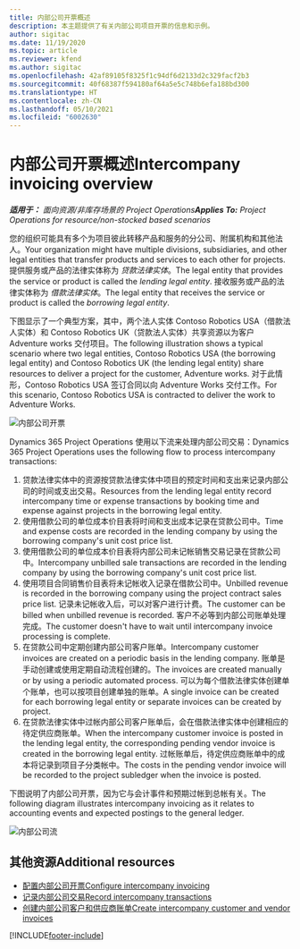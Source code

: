 ```yaml
---
title: 内部公司开票概述
description: 本主题提供了有关内部公司项目开票的信息和示例。
author: sigitac
ms.date: 11/19/2020
ms.topic: article
ms.reviewer: kfend
ms.author: sigitac
ms.openlocfilehash: 42af89105f8325f1c94df6d2133d2c329facf2b3
ms.sourcegitcommit: 40f68387f594180af64a5e5c748b6efa188bd300
ms.translationtype: HT
ms.contentlocale: zh-CN
ms.lasthandoff: 05/10/2021
ms.locfileid: "6002630"
---
```

# <a name="intercompany-invoicing-overview"></a><span data-ttu-id="6df38-103">内部公司开票概述</span><span class="sxs-lookup"><span data-stu-id="6df38-103">Intercompany invoicing overview</span></span>

<span data-ttu-id="6df38-104">_**适用于：** 面向资源/非库存场景的 Project Operations_</span><span class="sxs-lookup"><span data-stu-id="6df38-104">_**Applies To:** Project Operations for resource/non-stocked based scenarios_</span></span>

<span data-ttu-id="6df38-105">您的组织可能具有多个为项目彼此转移产品和服务的分公司、附属机构和其他法人。</span><span class="sxs-lookup"><span data-stu-id="6df38-105">Your organization might have multiple divisions, subsidiaries, and other legal entities that transfer products and services to each other for projects.</span></span> <span data-ttu-id="6df38-106">提供服务或产品的法律实体称为 *贷款法律实体*。</span><span class="sxs-lookup"><span data-stu-id="6df38-106">The legal entity that provides the service or product is called the *lending legal entity*.</span></span> <span data-ttu-id="6df38-107">接收服务或产品的法律实体称为 *借款法律实体*。</span><span class="sxs-lookup"><span data-stu-id="6df38-107">The legal entity that receives the service or product is called the *borrowing legal entity*.</span></span>

<span data-ttu-id="6df38-108">下图显示了一个典型方案，其中，两个法人实体 Contoso Robotics USA（借款法人实体）和 Contoso  Robotics UK（贷款法人实体）共享资源以为客户 Adventure works 交付项目。</span><span class="sxs-lookup"><span data-stu-id="6df38-108">The following illustration shows a typical scenario where two legal entities, Contoso Robotics USA (the borrowing legal entity) and Contoso Robotics UK (the lending legal entity) share resources to deliver a project for the customer, Adventure works.</span></span> <span data-ttu-id="6df38-109">对于此情形，Contoso Robotics USA 签订合同以向 Adventure Works 交付工作。</span><span class="sxs-lookup"><span data-stu-id="6df38-109">For this scenario, Contoso Robotics USA is contracted to deliver the work to Adventure Works.</span></span>

![内部公司开票](./media/IntercompanyScenario.png) 

<span data-ttu-id="6df38-111">Dynamics 365 Project Operations 使用以下流来处理内部公司交易：</span><span class="sxs-lookup"><span data-stu-id="6df38-111">Dynamics 365 Project Operations uses the following flow to process intercompany transactions:</span></span>

1. <span data-ttu-id="6df38-112">贷款法律实体中的资源按贷款法律实体中项目的预定时间和支出来记录内部公司的时间或支出交易。</span><span class="sxs-lookup"><span data-stu-id="6df38-112">Resources from the lending legal entity record intercompany time or expense transactions by booking time and expense against projects in the borrowing legal entity.</span></span>
2. <span data-ttu-id="6df38-113">使用借款公司的单位成本价目表将时间和支出成本记录在贷款公司中。</span><span class="sxs-lookup"><span data-stu-id="6df38-113">Time and expense costs are recorded in the lending company by using the borrowing company's unit cost price list.</span></span>
3. <span data-ttu-id="6df38-114">使用借款公司的单位成本价目表将内部公司未记帐销售交易记录在贷款公司中。</span><span class="sxs-lookup"><span data-stu-id="6df38-114">Intercompany unbilled sale transactions are recorded in the lending company by using the borrowing company's unit cost price list.</span></span>
4. <span data-ttu-id="6df38-115">使用项目合同销售价目表将未记帐收入记录在借款公司中。</span><span class="sxs-lookup"><span data-stu-id="6df38-115">Unbilled revenue is recorded in the borrowing company using the project contract sales price list.</span></span> <span data-ttu-id="6df38-116">记录未记帐收入后，可以对客户进行计费。</span><span class="sxs-lookup"><span data-stu-id="6df38-116">The customer can be billed when unbilled revenue is recorded.</span></span> <span data-ttu-id="6df38-117">客户不必等到内部公司账单处理完成。</span><span class="sxs-lookup"><span data-stu-id="6df38-117">The customer doesn't have to wait until intercompany invoice processing is complete.</span></span>
5. <span data-ttu-id="6df38-118">在贷款公司中定期创建内部公司客户账单。</span><span class="sxs-lookup"><span data-stu-id="6df38-118">Intercompany customer invoices are created on a periodic basis in the lending company.</span></span> <span data-ttu-id="6df38-119">账单是手动创建或使用定期自动流程创建的。</span><span class="sxs-lookup"><span data-stu-id="6df38-119">The invoices are created manually or by using a periodic automated process.</span></span> <span data-ttu-id="6df38-120">可以为每个借款法律实体创建单个账单，也可以按项目创建单独的账单。</span><span class="sxs-lookup"><span data-stu-id="6df38-120">A single invoice can be created for each borrowing legal entity or separate invoices can be created by project.</span></span>
6. <span data-ttu-id="6df38-121">在贷款法律实体中过帐内部公司客户账单后，会在借款法律实体中创建相应的待定供应商账单。</span><span class="sxs-lookup"><span data-stu-id="6df38-121">When the intercompany customer invoice is posted in the lending legal entity, the corresponding pending vendor invoice is created in the borrowing legal entity.</span></span> <span data-ttu-id="6df38-122">过帐账单后，待定供应商账单中的成本将记录到项目子分类帐中。</span><span class="sxs-lookup"><span data-stu-id="6df38-122">The costs in the pending vendor invoice will be recorded to the project subledger when the invoice is posted.</span></span>

<span data-ttu-id="6df38-123">下图说明了内部公司开票，因为它与会计事件和预期过帐到总帐有关。</span><span class="sxs-lookup"><span data-stu-id="6df38-123">The following diagram illustrates intercompany invoicing as it relates to accounting events and expected postings to the general ledger.</span></span>

![内部公司流](./media/IntercompanyFlow.png)

## <a name="additional-resources"></a><span data-ttu-id="6df38-125">其他资源</span><span class="sxs-lookup"><span data-stu-id="6df38-125">Additional resources</span></span>

- [<span data-ttu-id="6df38-126">配置内部公司开票</span><span class="sxs-lookup"><span data-stu-id="6df38-126">Configure intercompany invoicing</span></span>](configure-intercompany-invoicing.md)
- [<span data-ttu-id="6df38-127">记录内部公司交易</span><span class="sxs-lookup"><span data-stu-id="6df38-127">Record intercompany transactions</span></span>](create-intercompany-transactions.md)
- [<span data-ttu-id="6df38-128">创建内部公司客户和供应商账单</span><span class="sxs-lookup"><span data-stu-id="6df38-128">Create intercompany customer and vendor invoices</span></span>](create-intercompany-customer-vendor-invoices.md)


[!INCLUDE[footer-include](../includes/footer-banner.md)]